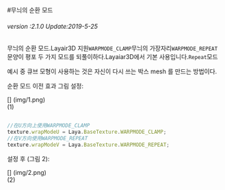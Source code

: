 #무늬의 순환 모드

###### *version :2.1.0   Update:2019-5-25*

무늬의 순환 모드.Layair3D 지원`WARPMODE_CLAMP`무늬의 가장자리`WARPMODE_REPEAT`문양이 평포 두 가지 모드를 되풀이하다.Layaiar3D에서 기본 사용입니다.`Repeat`모드

예시 중 큐브 모형이 사용하는 것은 자신이 다시 쓰는 박스 mesh 를 만드는 방법이다.

순환 모드 이전 효과 그림 설정:

[] (img/1.png)<br>(1)


```typescript

//在U方向上使用WARPMODE_CLAMP
texture.wrapModeU = Laya.BaseTexture.WARPMODE_CLAMP;
//在V方向使用WARPMODE_REPEAT
texture.wrapModeV = Laya.BaseTexture.WARPMODE_REPEAT;
```


설정 후 (그림 2):

[] (img/2.png)<br>(2)

